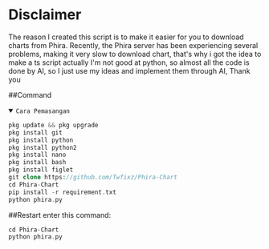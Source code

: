 # Disclaimer 

The reason I created this script is to make it easier for you to download charts from Phira. Recently, the Phira server has been experiencing several problems, making it very slow to download chart, that's why i got the idea to make a ts script
actually I'm not good at python, so almost all the code is done by AI, so I just use my ideas and implement them through AI,
Thank you


##Command

<details open><summary><code>Cara Pemasangan</code></summary>

```php
pkg update && pkg upgrade
pkg install git
pkg install python
pkg install python2
pkg install nano
pkg install bash
pkg install figlet
git clone https://github.com/Twfixz/Phira-Chart
cd Phira-Chart
pip install -r requirement.txt
python phira.py
```
</details>

##Restart
enter this command:
```php
cd Phira-Chart
python phira.py
```
